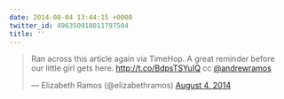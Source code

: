 ```yaml
---
date: 2014-08-04 13:44:15 +0000
twitter_id: 496350918011797504
title: ''
---
```


<blockquote class="twitter-tweet"><p lang="en" dir="ltr">Ran across this article again via TimeHop. A great reminder before our little girl gets here. <a href="http://t.co/BdpsTSYuIQ">http://t.co/BdpsTSYuIQ</a> cc <a href="https://twitter.com/andrewramos?ref_src=twsrc%5Etfw">@andrewramos</a></p>&mdash; Elizabeth Ramos (@elizabethramos) <a href="https://twitter.com/elizabethramos/status/496322691818078208?ref_src=twsrc%5Etfw">August 4, 2014</a></blockquote>
<script async src="https://platform.twitter.com/widgets.js" charset="utf-8"></script>
